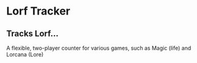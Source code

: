 # Lorf Tracker

## Tracks Lorf...

A flexible, two-player counter for various games, such as Magic (life) and Lorcana (Lore)
